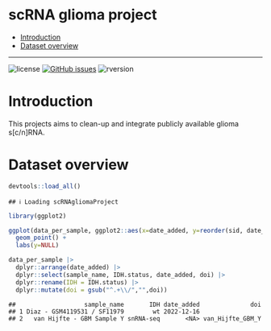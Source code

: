 scRNA glioma project
================

-   [Introduction](#introduction)
-   [Dataset overview](#dataset-overview)

<!-- README.md is generated from README.Rmd through: devtools::build_readme() . Please edit that file -->
<!-- Nice example package: https://github.com/hadley/babynames -->

------------------------------------------------------------------------

![license](https://img.shields.io/badge/license-GPL--3-blue.svg)
[![GitHub
issues](https://img.shields.io/github/issues/yhoogstrate/scRNA-glioma-project.svg)]()
![rversion](https://img.shields.io/badge/R%20version-%3E4.2.0-lightgrey.svg)

# Introduction

This projects aims to clean-up and integrate publicly available glioma
s\[c/n\]RNA.

# Dataset overview

``` r
devtools::load_all()
```

    ## ℹ Loading scRNAgliomaProject

``` r
library(ggplot2)
```

``` r
ggplot(data_per_sample, ggplot2::aes(x=date_added, y=reorder(sid, date_added), col=IDH.status)) +
  geom_point() +
  labs(y=NULL)
```

``` r
data_per_sample |> 
  dplyr::arrange(date_added) |> 
  dplyr::select(sample_name, IDH.status, date_added, doi) |> 
  dplyr::rename(IDH = IDH.status) |> 
  dplyr::mutate(doi = gsub("^.+\\/","",doi))
```

    ##                   sample_name       IDH date_added              doi
    ## 1 Diaz - GSM4119531 / SF11979        wt 2022-12-16                 
    ## 2   van Hijfte - GBM Sample Y snRNA-seq       <NA> van_Hijfte_GBM_Y
